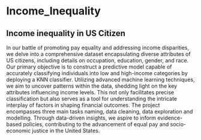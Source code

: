 # Income_Inequality
## Income inequality in US Citizen

In our battle of promoting pay equality and addressing income disparities, we delve into a comprehensive dataset encapsulating diverse attributes of US citizens, including details on occupation, education, gender, and race. Our primary objective is to construct a predictive model capable of accurately classifying individuals into low and high-income categories by deploying a KNN classifier. Utilizing advanced machine learning techniques, we aim to uncover patterns within the data, shedding light on the key attributes influencing income levels. This not only facilitates precise classification but also serves as a tool for understanding the intricate interplay of factors in shaping financial outcomes. The project encompasses three main tasks naming, data cleaning, data exploration and modelling. Through data-driven insights, we aspire to inform evidence-based policies, contributing to the advancement of equal pay and socio-economic justice in the United States.
